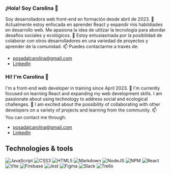 ### ¡Hola! Soy Carolina 👋
Soy desarrolladora web front-end en formación desde abril de 2023.
🚀 Actualmente estoy enfocada en aprender React y expandir mis habildiades en desarrollo web.
Me apasiona la idea de utilizar la tecnología para abordar desafíos sociales y ecológicos.
🤝 Estoy entusiasmada por la posibilidad de colaborar con otros desarrolladores en una variedad de proyectos y aprender de la comunidad.
📫 Puedes contactarme a través de:
- posadalcarolina@gmail.com
- [LinkedIn](https://www.linkedin.com/in/carolina-posada-lopez/)

### Hi! I'm Carolina 👋
I'm a front-end web developer in training since April 2023.
🚀 I'm currently focused on learning React and expanding my web development skills.
I am passionate about using technology to address social and ecological challenges.
🤝 I am excited about the possibility of collaborating with other developers on a variety of projects and learning from the community.
📫 You can contact me through:
- posadalcarolina@gmail.com
- [LinkedIn](https://www.linkedin.com/in/carolina-posada-lopez/)

## Technologies & tools
![JavaScript](https://img.shields.io/badge/javascript-%23323330.svg?style=for-the-badge&logo=javascript&logoColor=%23F7DF1E)
![CSS3](https://img.shields.io/badge/css3-%231572B6.svg?style=for-the-badge&logo=css3&logoColor=white)
![HTML5](https://img.shields.io/badge/html5-%23E34F26.svg?style=for-the-badge&logo=html5&logoColor=white)
![Markdown](https://img.shields.io/badge/markdown-%23000000.svg?style=for-the-badge&logo=markdown&logoColor=white)
![NodeJS](https://img.shields.io/badge/node.js-6DA55F?style=for-the-badge&logo=node.js&logoColor=white)
![NPM](https://img.shields.io/badge/NPM-%23CB3837.svg?style=for-the-badge&logo=npm&logoColor=white)
![React](https://img.shields.io/badge/react-%2320232a.svg?style=for-the-badge&logo=react&logoColor=%2361DAFB)
![Vite](https://img.shields.io/badge/vite-%23646CFF.svg?style=for-the-badge&logo=vite&logoColor=white)
![Firebase](https://img.shields.io/badge/Firebase-039BE5?style=for-the-badge&logo=Firebase&logoColor=white)
![Jest](https://img.shields.io/badge/-jest-%23C21325?style=for-the-badge&logo=jest&logoColor=white)
![Figma](https://img.shields.io/badge/figma-%23F24E1E.svg?style=for-the-badge&logo=figma&logoColor=white)
![Slack](https://img.shields.io/badge/Slack-4A154B?style=for-the-badge&logo=slack&logoColor=white)
![Trello](https://img.shields.io/badge/Trello-%23026AA7.svg?style=for-the-badge&logo=Trello&logoColor=white)




